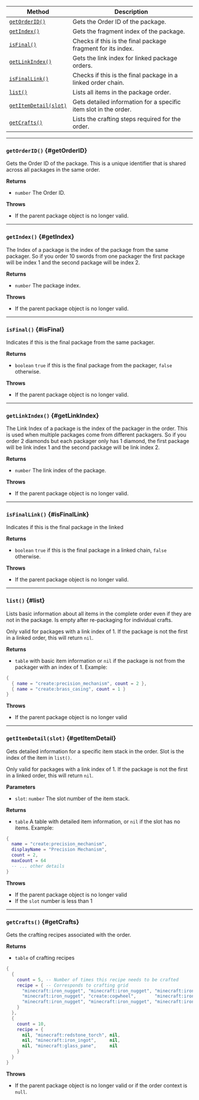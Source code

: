 | Method                                  | Description                                                      |
| --------------------------------------- | ---------------------------------------------------------------- |
| [`getOrderID()`](#getOrderID)           | Gets the Order ID of the package.                                |
| [`getIndex()`](#getIndex)               | Gets the fragment index of the package.                          |
| [`isFinal()`](#isFinal)                 | Checks if this is the final package fragment for its index.      |
| [`getLinkIndex()`](#getLinkIndex)       | Gets the link index for linked package orders.                   |
| [`isFinalLink()`](#isFinalLink)         | Checks if this is the final package in a linked order chain.     |
| [`list()`](#list)                       | Lists all items in the package order.                            |
| [`getItemDetail(slot)`](#getItemDetail) | Gets detailed information for a specific item slot in the order. |
| [`getCrafts()`](#getCrafts)             | Lists the crafting steps required for the order.                 |

---

### `getOrderID()` {#getOrderID}

Gets the Order ID of the package. This is a unique identifier that is shared across all packages in the same order.

**Returns**

- `number` The Order ID.

**Throws**

- If the parent package object is no longer valid.

---

### `getIndex()` {#getIndex}

The Index of a package is the index of the package from the same packager. So if you order 10 swords from one packager the first package will be index 1 and the second package will be index 2.

**Returns**

- `number` The package index.

**Throws**

- If the parent package object is no longer valid.

---

### `isFinal()` {#isFinal}

Indicates if this is the final package from the same packager.

**Returns**

- `boolean` `true` if this is the final package from the packager, `false` otherwise.

**Throws**

- If the parent package object is no longer valid.

---

### `getLinkIndex()` {#getLinkIndex}

The Link Index of a package is the index of the packager in the order. This is used when multiple packages come from different packagers. So if you order 2 diamonds but each packager only has 1 diamond, the first package will be link index 1 and the second package will be link index 2.

**Returns**

- `number` The link index of the package.

**Throws**

- If the parent package object is no longer valid.

---

### `isFinalLink()` {#isFinalLink}

Indicates if this is the final package in the linked

**Returns**

- `boolean` `true` if this is the final package in a linked chain, `false` otherwise.

**Throws**

- If the parent package object is no longer valid.

---

### `list()` {#list}

Lists basic information about all items in the complete order even if they are not in the package. Is empty after re-packaging for individual crafts.

Only valid for packages with a link index of 1. If the package is not the first in a linked order, this will return `nil`.

**Returns**

- `table` with basic item information or `nil` if the package is not from the packager with an index of 1.
Example:
```lua
{
  { name = "create:precision_mechanism", count = 2 },
  { name = "create:brass_casing", count = 1 }
}
```

**Throws**

- If the parent package object is no longer valid

---

### `getItemDetail(slot)` {#getItemDetail}

Gets detailed information for a specific item stack in the order. Slot is the index of the item in `list()`.

Only valid for packages with a link index of 1. If the package is not the first in a linked order, this will return `nil`.

**Parameters**

- `slot`: `number` The slot number of the item stack.

**Returns**

- `table` A table with detailed item information, or `nil` if the slot has no items.
Example:
```lua
{
  name = "create:precision_mechanism",
  displayName = "Precision Mechanism",
  count = 2,
  maxCount = 64
  -- ... other details
}
```

**Throws**

- If the parent package object is no longer valid
- If the `slot` number is less than 1

---

### `getCrafts()` {#getCrafts}

Gets the crafting recipes associated with the order.

**Returns**

- `table` of crafting recipes
```lua
{
  {
    count = 5, -- Number of times this recipe needs to be crafted
    recipe = { -- Corresponds to crafting grid
      "minecraft:iron_nugget", "minecraft:iron_nugget", "minecraft:iron_nugget",
      "minecraft:iron_nugget", "create:cogwheel",       "minecraft:iron_nugget",
      "minecraft:iron_nugget", "minecraft:iron_nugget", "minecraft:iron_nugget"
    }
  },
  {
    count = 10,
    recipe = {
      nil, "minecraft:redstone_torch", nil, 
      nil, "minecraft:iron_ingot",     nil, 
      nil, "minecraft:glass_pane",     nil
    }
  }
}
```

**Throws**

- If the parent package object is no longer valid or if the order context is `null`.
